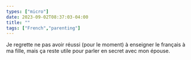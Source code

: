 ```yaml
---
types: ["micro"]
date: 2023-09-02T08:37:03-04:00
title: ""
tags: ["French","parenting"]
---
```

Je regrette ne pas avoir réussi (pour le moment) à enseigner le français à ma fille, mais ça reste utile pour parler en secret avec mon épouse.
